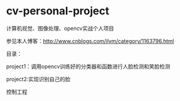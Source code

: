 ﻿# cv-personal-project
计算机视觉、图像处理、opencv实战个人项目

参见本人博客：http://www.cnblogs.com/ilym/category/1163796.html

目录：

project1：调用opencv训练好的分类器和函数进行人脸检测和笑脸检测

project2:实现识别自己的脸

控制工程